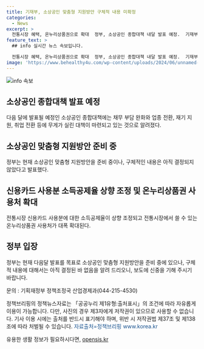 ```yaml
---
title: 기재부, 소상공인 맞춤형 지원방안 구체적 내용 미확정
categories:
  - News
excerpt: >
  전통시장 혜택, 온누리상품권으로 확대  정부, 소상공인 종합대책 내달 발표 예정.  기재부 구체적 내용 미정, 신중 보도 부탁  문의 : 기획재정부 정책조정국 산업경제과(0442154530)
feature_text: >
  ## info 실시간 뉴스 속보입니다.

  전통시장 혜택, 온누리상품권으로 확대  정부, 소상공인 종합대책 내달 발표 예정.  기재부 구체적 내용 미정, 신중 보도 부탁  문의 : 기획재정부 정책조정국 산업경제과(0442154530)
image: 'https://www.behealthy4u.com/wp-content/uploads/2024/06/unnamed-file.png'
---
```


<p><img src="https://www.behealthy4u.com/wp-content/uploads/2024/06/unnamed-file.png" alt="info 속보" /></p>

<h2 data-ke-size="size26">소상공인 종합대책 발표 예정</h2>

<p data-ke-size="size16">다음 달에 발표될 예정인 소상공인 종합대책에는 채무 부담 완화와 업종 전환, 재기 지원, 취업 전환 등에 무게가 실린 대책이 마련되고 있는 것으로 알려졌다.</p>

<h2 data-ke-size="size26">소상공인 맞춤형 지원방안 준비 중</h2>

<p data-ke-size="size16">정부는 현재 소상공인 맞춤형 지원방안을 준비 중이나, 구체적인 내용은 아직 결정되지 않았다고 발표했다.</p>

<h2 data-ke-size="size26">신용카드 사용분 소득공제율 상향 조정 및 온누리상품권 사용처 확대</h2>

<p data-ke-size="size16">전통시장 신용카드 사용분에 대한 소득공제율이 상향 조정되고 전통시장에서 쓸 수 있는 온누리상품권 사용처가 대폭 확대된다.</p>

<h2 data-ke-size="size26">정부 입장</h2>

<p data-ke-size="size16">정부는 현재 다음달 발표를 목표로 소상공인 맞춤형 지원방안을 준비 중에 있으나, 구체적 내용에 대해서는 아직 결정된 바 없음을 알려 드리오니, 보도에 신중을 기해 주시기 바랍니다.</p>

<p data-ke-size="size16">문의 : 기획재정부 정책조정국 산업경제과(044-215-4530)</p>

<p data-ke-size="size16">정책브리핑의 정책뉴스자료는 「공공누리 제1유형:출처표시」의 조건에 따라 자유롭게 이용이 가능합니다. 다만, 사진의 경우 제3자에게 저작권이 있으므로 사용할 수 없습니다. 기사 이용 시에는 출처를 반드시 표기해야 하며, 위반 시 저작권법 제37조 및 제138조에 따라 처벌될 수 있습니다. <span style="color: #1a5490;">자료출처=정책브리핑 www.korea.kr</span></p>
유용한 생활 정보가 필요하시다면, <a href="https://opensis.kr" rel="dofollow">opensis.kr</a>


